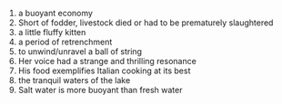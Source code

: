 1. a buoyant economy
2. Short of fodder, livestock died or had to be prematurely slaughtered
3. a little fluffy kitten
4. a period of retrenchment
5. to unwind/unravel a ball of string
6. Her voice had a strange and thrilling resonance
7. His food exemplifies Italian cooking at its best
8. the tranquil waters of the lake
9. Salt water is more buoyant than fresh water
